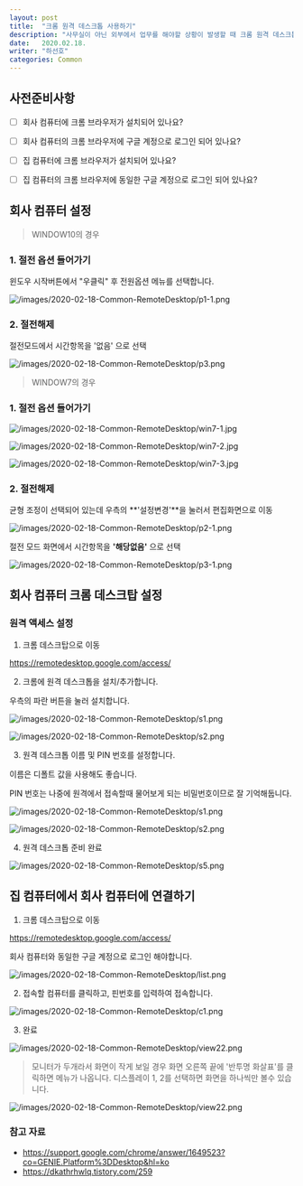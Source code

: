 ```yaml
---
layout: post
title:  "크롬 원격 데스크톱 사용하기"
description: "사무실이 아닌 외부에서 업무를 해야할 상황이 발생할 때 크롬 원격 데스크톱을 이용하여 원격지에서 연결할 수 있습니다."
date:   2020.02.18.
writer: "하선호"
categories: Common
---
```


<!-- ## 준비사항

1. 회사 컴퓨터와 원격 사용 PC 모두 크롬 브라우저가 설치되어 있어야 합니다.
2. 원격 대상 / 원격 사용 PC 모두 동일한 구글 계정으로 로그인을 해야합니다.
2. 절전모드시 네트워크가 해제되어 원격이 종료되므로 원격대상 PC는 절전모드 해제하는 것이 좋습니다. -->

## 사전준비사항

- [ ] 회사 컴퓨터에 크롬 브라우저가 설치되어 있나요?
- [ ] 회사 컴퓨터의 크롬 브라우저에 구글 계정으로 로그인 되어 있나요?
- [ ] 집 컴퓨터에 크롬 브라우저가 설치되어 있나요?
- [ ] 집 컴퓨터의 크롬 브라우저에 동일한 구글 계정으로 로그인 되어 있나요?


## 회사 컴퓨터 설정

> WINDOW10의 경우

### 1. 절전 옵션 들어가기

윈도우 시작버튼에서 "우클릭" 후 전원옵션 메뉴를 선택합니다.
  
![/images/2020-02-18-Common-RemoteDesktop/p1-1.png](/images/2020-02-18-Common-RemoteDesktop/p1-1.png)   


### 2. 절전해제

절전모드에서 시간항목을 '없음' 으로 선택
   
![/images/2020-02-18-Common-RemoteDesktop/p3.png](/images/2020-02-18-Common-RemoteDesktop/p3.png)
   

> WINDOW7의 경우

### 1. 절전 옵션 들어가기


![/images/2020-02-18-Common-RemoteDesktop/win7-1.jpg](/images/2020-02-18-Common-RemoteDesktop/win7-1.jpg)


![/images/2020-02-18-Common-RemoteDesktop/win7-2.jpg](/images/2020-02-18-Common-RemoteDesktop/win7-2.jpg)


![/images/2020-02-18-Common-RemoteDesktop/win7-3.jpg](/images/2020-02-18-Common-RemoteDesktop/win7-3.jpg)


### 2. 절전해제

균형 조정이 선택되어 있는데 우측의 **'설정변경'**을 눌러서 편집화면으로 이동

![/images/2020-02-18-Common-RemoteDesktop/p2-1.png](/images/2020-02-18-Common-RemoteDesktop/p2-1.png)

절전 모드 화면에서 시간항목을 **'해당없음'** 으로 선택

![/images/2020-02-18-Common-RemoteDesktop/p3-1.png](/images/2020-02-18-Common-RemoteDesktop/p3-1.png)



## 회사 컴퓨터 크롬 데스크탑 설정

### 원격 액세스 설정

1. 크롬 데스크탑으로 이동

https://remotedesktop.google.com/access/

2. 크롬에 원격 데스크톱을 설치/추가합니다.

우측의 파란 버튼을 눌러 설치합니다.

![/images/2020-02-18-Common-RemoteDesktop/s1.png](/images/2020-02-18-Common-RemoteDesktop/s1.png)

![/images/2020-02-18-Common-RemoteDesktop/s2.png](/images/2020-02-18-Common-RemoteDesktop/s2.png)

3. 원격 데스크톱 이름 및 PIN 번호를 설정합니다.

이름은 디폴트 값을 사용해도 좋습니다.

PIN 번호는 나중에 원격에서 접속할때 물어보게 되는 비밀번호이므로 잘 기억해둡니다.

![/images/2020-02-18-Common-RemoteDesktop/s1.png](/images/2020-02-18-Common-RemoteDesktop/s3.png)

![/images/2020-02-18-Common-RemoteDesktop/s2.png](/images/2020-02-18-Common-RemoteDesktop/s4.png)
  
4. 원격 데스크톱 준비 완료

![/images/2020-02-18-Common-RemoteDesktop/s5.png](/images/2020-02-18-Common-RemoteDesktop/s5.png) 


## 집 컴퓨터에서 회사 컴퓨터에 연결하기


1. 크롬 데스크탑으로 이동

https://remotedesktop.google.com/access/

회사 컴퓨터와 동일한 구글 계정으로 로그인 해야합니다.

![/images/2020-02-18-Common-RemoteDesktop/list.png](/images/2020-02-18-Common-RemoteDesktop/view1.png) 


2. 접속할 컴퓨터를 클릭하고, 핀번호를 입력하여 접속합니다.
  
![/images/2020-02-18-Common-RemoteDesktop/c1.png](/images/2020-02-18-Common-RemoteDesktop/c1.png) 

3. 완료

![/images/2020-02-18-Common-RemoteDesktop/view22.png](/images/2020-02-18-Common-RemoteDesktop/view22.png) 



> 모니터가 두개라서 화면이 작게 보일 경우 화면 오른쪽 끝에 '반투명 화살표'를 클릭하면 메뉴가 나옵니다.
> 디스플레이 1, 2를 선택하면 화면을 하나씩만 볼수 있습니다.

![/images/2020-02-18-Common-RemoteDesktop/view22.png](/images/2020-02-18-Common-RemoteDesktop/view2.png) 


### 참고 자료

- https://support.google.com/chrome/answer/1649523?co=GENIE.Platform%3DDesktop&hl=ko
- https://dkathrhwlq.tistory.com/259